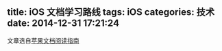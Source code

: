 title: iOS 文档学习路线
tags: iOS
categories: 技术
date: 2014-12-31 17:21:24
---
文章选自[苹果文档阅读指南](http://ourcoders.com/thread/show/117/)

